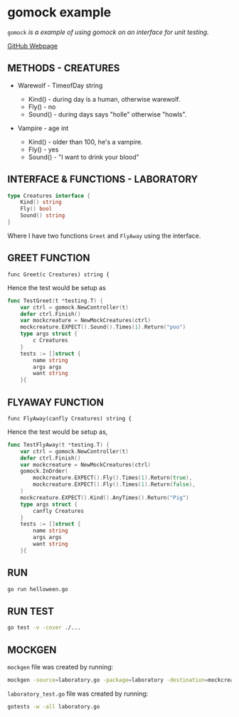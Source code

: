 # gomock example

`gomock` _is a example of
using gomock on an interface for unit testing._

[GitHub Webpage](https://jeffdecola.github.io/my-go-examples/)

## METHODS - CREATURES

* Warewolf - TimeofDay string
  * Kind() - during day is a human, otherwise warewolf.
  * Fly()  - no
  * Sound() - during days says "holle" otherwise "howls".

* Vampire - age int
  * Kind() - older than 100, he's a vampire.
  * Fly()  - yes
  * Sound() - "I want to drink your blood"

## INTERFACE & FUNCTIONS - LABORATORY

```go
type Creatures interface {
    Kind() string
    Fly() bool
    Sound() string
}
```

Where I have two functions `Greet` and `FlyAway` using the interface.

## GREET FUNCTION

`func Greet(c Creatures) string {`

Hence the test would be setup as

```go
func TestGreet(t *testing.T) {
    var ctrl = gomock.NewController(t)
    defer ctrl.Finish()
    var mockcreature = NewMockCreatures(ctrl)
    mockcreature.EXPECT().Sound().Times(1).Return("poo")
    type args struct {
        c Creatures
    }
    tests := []struct {
        name string
        args args
        want string
    }{
```

## FLYAWAY FUNCTION

`func FlyAway(canfly Creatures) string {`

Hence the test would be setup as,

```go
func TestFlyAway(t *testing.T) {
    var ctrl = gomock.NewController(t)
    defer ctrl.Finish()
    var mockcreature = NewMockCreatures(ctrl)
    gomock.InOrder(
        mockcreature.EXPECT().Fly().Times(1).Return(true),
        mockcreature.EXPECT().Fly().Times(1).Return(false),
    )
    mockcreature.EXPECT().Kind().AnyTimes().Return("Pig")
    type args struct {
        canfly Creatures
    }
    tests := []struct {
        name string
        args args
        want string
    }{
```

## RUN

```bash
go run helloween.go
```

## RUN TEST

```bash
go test -v -cover ./...
```

## MOCKGEN

`mockgen` file was created by running:

```bash
mockgen -source=laboratory.go -package=laboratory -destination=mockcreature.go
```

`laboratory_test.go` file was created by running:

```bash
gotests -w -all laboratory.go
```